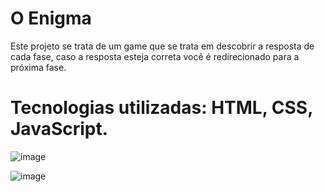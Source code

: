 # O Enigma

Este projeto se trata de um game que se trata em descobrir a resposta de cada fase, caso a resposta esteja correta você é redirecionado para a próxima fase.

# Tecnologias utilizadas: HTML, CSS, JavaScript.

![image](https://user-images.githubusercontent.com/107892258/189773924-e9f60e8f-6796-47e8-aefb-8756d16495c9.png)

![image](https://user-images.githubusercontent.com/107892258/189773983-806661a5-2023-4b43-a193-d99b8377cab7.png)

